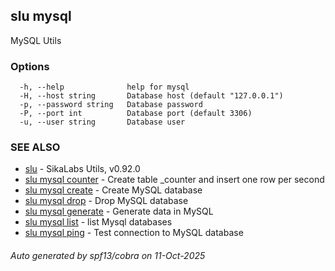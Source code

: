 ## slu mysql

MySQL Utils

### Options

```
  -h, --help              help for mysql
  -H, --host string       Database host (default "127.0.0.1")
  -p, --password string   Database password
  -P, --port int          Database port (default 3306)
  -u, --user string       Database user
```

### SEE ALSO

* [slu](slu.md)	 - SikaLabs Utils, v0.92.0
* [slu mysql counter](slu_mysql_counter.md)	 - Create table _counter and insert one row per second
* [slu mysql create](slu_mysql_create.md)	 - Create MySQL database
* [slu mysql drop](slu_mysql_drop.md)	 - Drop MySQL database
* [slu mysql generate](slu_mysql_generate.md)	 - Generate data in MySQL
* [slu mysql list](slu_mysql_list.md)	 - list Mysql databases
* [slu mysql ping](slu_mysql_ping.md)	 - Test connection to MySQL database

###### Auto generated by spf13/cobra on 11-Oct-2025
